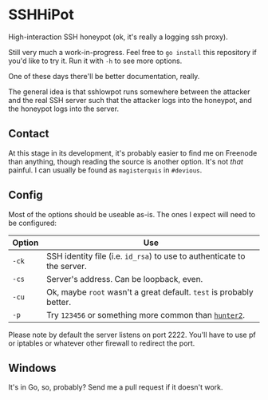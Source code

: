 SSHHiPot
=========
High-interaction SSH honeypot (ok, it's really a logging ssh proxy).

Still very much a work-in-progress.  Feel free to `go install` this repository
if you'd like to try it.  Run it with `-h` to see more options.

One of these days there'll be better documentation, really.

The general idea is that sshlowpot runs somewhere between the attacker and the
real SSH server such that the attacker logs into the honeypot, and the honeypot
logs into the server.

Contact
-------
At this stage in its development, it's probably easier to find me on Freenode
than anything, though reading the source is another option.  It's not _that_
painful.  I can usually be found as `magisterquis` in `#devious`.

Config
------
Most of the options should be useable as-is.  The ones I expect will need to
be configured:

Option | Use
-------|----
`-ck`  | SSH identity file (i.e. `id_rsa`) to use to authenticate to the server.
`-cs`  | Server's address.  Can be loopback, even.
`-cu`  | Ok, maybe `root` wasn't a great default.  `test` is probably better.
`-p`   | Try `123456` or something more common than [`hunter2`](http://bash.org/?244321).

Please note by default the server listens on port 2222.  You'll have to use
pf or iptables or whatever other firewall to redirect the port.

Windows
-------
It's in Go, so, probably?  Send me a pull request if it doesn't work.
